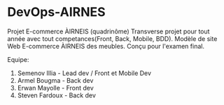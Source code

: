 # DevOps-AIRNES
Projet E-commerce ÀIRNEIS (quadrinôme)
Transverse projet pour tout année avec tout competances(Front, Back, Mobile, BDD). Modèle de site Web E-commerce ÀIRNEIS des meubles. Conçu pour l'examen final. 

Equipe:
1. Semenov Illia - Lead dev / Front et Mobile Dev
2. Armel Bougma - Back dev
3. Erwan Mayolle - Front dev
4. Steven Fardoux - Back dev
